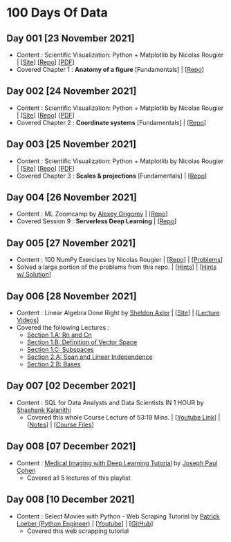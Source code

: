 # 100 Days Of Data

## Day 001 [23 November 2021]
- Content : Scientific Visualization: Python + Matplotlib by Nicolas Rougier | [[Site](https://www.labri.fr/perso/nrougier/scientific-visualization.html)] [[Repo](https://github.com/rougier/scientific-visualization-book)] [[PDF](https://hal.inria.fr/hal-03427242/document)]
- Covered Chapter 1 : __Anatomy of a figure__ [Fundamentals] | [[Repo](https://github.com/rougier/scientific-visualization-book/tree/master/code/anatomy)]

## Day 002 [24 November 2021]
- Content : Scientific Visualization: Python + Matplotlib by Nicolas Rougier | [[Site](https://www.labri.fr/perso/nrougier/scientific-visualization.html)] [[Repo](https://github.com/rougier/scientific-visualization-book)] [[PDF](https://hal.inria.fr/hal-03427242/document)]
- Covered Chapter 2 : __Coordinate systems__ [Fundamentals] | [[Repo](https://github.com/rougier/scientific-visualization-book/tree/master/code/coordinates)]

## Day 003 [25 November 2021]
- Content : Scientific Visualization: Python + Matplotlib by Nicolas Rougier | [[Site](https://www.labri.fr/perso/nrougier/scientific-visualization.html)] [[Repo](https://github.com/rougier/scientific-visualization-book)] [[PDF](https://hal.inria.fr/hal-03427242/document)]
- Covered Chapter 3 : __Scales & projections__ [Fundamentals] | [[Repo](https://github.com/rougier/scientific-visualization-book/tree/master/code/scales-projections)]

## Day 004 [26 November 2021]
- Content : ML Zoomcamp by [Alexey Grigorev](https://alexeygrigorev.com) | [[Repo](https://github.com/alexeygrigorev/mlbookcamp-code/tree/master/course-zoomcamp)]
- Covered Session 9 : __Serverless Deep Learning__ | [[Repo](https://github.com/alexeygrigorev/mlbookcamp-code/tree/master/course-zoomcamp/09-serverless)]

## Day 005 [27 November 2021]
- Content : 100 NumPy Exercises by Nicolas Rougier | [[Repo](https://github.com/rougier/numpy-100)] | [[Problems](https://github.com/rougier/numpy-100/blob/master/100_Numpy_exercises.md)]
- Solved a large portion of the problems from this repo. | [[Hints](https://github.com/rougier/numpy-100/blob/master/100_Numpy_exercises_with_hints.md)] | [[Hints w/ Solution](https://github.com/rougier/numpy-100/blob/master/100_Numpy_exercises_with_hints_with_solutions.md)]

## Day 006 [28 November 2021]
- Content : Linear Algebra Done Right by [Sheldon Axler](https://axler.net/) | [[Site](https://linear.axler.net/)] | [[Lecture Videos](https://linear.axler.net/LADRvideos.html)]
- Covered the following Lectures : 
  - [Section 1.A: Rn and Cn](https://www.youtube.com/watch?v=lsRbaLl0PL8)
  - [Section 1.B: Definition of Vector Space](https://www.youtube.com/watch?v=rk__T8_kVc8)
  - [Section 1.C: Subspaces](https://www.youtube.com/watch?v=IG-aN3VHr1I)
  - [Section 2.A: Span and Linear Independence](https://www.youtube.com/watch?v=cRCaud-3AsY) 
  - [Section 2.B: Bases](https://www.youtube.com/watch?v=mksFS97_RMs)

## Day 007 [02 December 2021]
- Content : SQL for Data Analysts and Data Scientists IN 1 HOUR by [Shashank Kalanithi](https://shashankkalanithi.com/) 
  - Covered this whole Course Lecture of 53:19 Mins. | [[Youtube Link](https://www.youtube.com/watch?v=gwp3dJUsy5g)] | [[Notes](https://www.notion.so/SQL-for-Data-Analysts-a15cb656fbf74427a7c1f69185916170)] | [[Course Files](https://drive.google.com/drive/folders/1t1l7mcnhxN0rvYH-WTSSSuwocyTujXAl)]

## Day 008 [07 December 2021]
- Content : [Medical Imaging with Deep Learning Tutorial](https://www.youtube.com/playlist?list=PLheiZMDg_8ufxEx9cNVcOYXsT3BppJP4b) by [Joseph Paul Cohen](https://josephpcohen.com/)
  - Covered all 5 lectures of this playlist

## Day 008 [10 December 2021]
- Content :  Select Movies with Python - Web Scraping Tutorial by [Patrick Loeber (Python Engineer)](https://www.python-engineer.com/) | [[Youtube](https://www.youtube.com/watch?v=FoPPgcpSmNs)] | [[GitHub](https://github.com/python-engineer/python-fun/blob/master/moviepicker/main.py)]
  - Covered this web scrapping tutorial 
